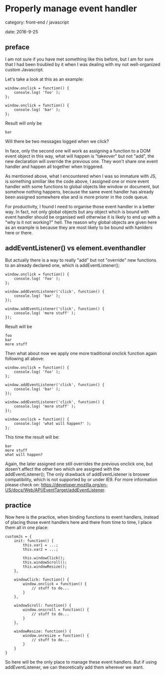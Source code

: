 <h1 id="title">Properly manage event handler</h1>

<div class="meta">
<p>category: front-end / javascript</p>
<p>date: 2016-9-25</p>
</div>

<h2 id="preface">preface</h2>

I am not sure if you have met something like this before, but I am for sure that I had been troubled by it when I was dealing with my not well-organized custom Javascript.

Let's take a look at this as an example:

	window.onclick = function() {
		console.log( 'foo' );
	};

	window.onclick = function() {
		console.log( 'bar' );
	};

Result will only be 

	bar


Will there be two messages logged when we click?

In face, only the second one will work as assigning a function to a DOM event object in this way, what will happen is "takeover" but not "add", the new declaration will override the previous one. They won't share one event handler and happen all together when triggered.

As mentioned above, what I encountered when I was so immature with JS, is something similiar like the code above, I assigned one or more event handler with some functions to global objects like window or document, but somehow nothing happens, because the same event handler has already been assigned somewhere else and is more priorer in the code queue. 

For productivity, I found I need to organise those event handler in a better way. In fact, not only global objects but any object which is bound with event handler should be organised well otherwise it is likely to end up with a "why is it not working?" hell. The reason why global objects are given here as an example is because they are most likely to be bound with hanlders here or there.

<h2 id="addEventListener">addEventListener() vs element.eventhandler</h2>

But actually there is a way to really "add" but not "override" new functions to an already declared one, which is addEventListener();

	window.onclick = function() {
		console.log( 'foo' );
	};

	window.addEventListener('click', function() {
		console.log( 'bar' );
	});

	window.addEventListener('click', function() {
		console.log( 'more stuff' );
	});

Result will be 

	foo
	bar
	more stuff

Then what about now we apply one more traditional onclick function again following all above:

	window.onclick = function() {
		console.log( 'foo' );
	};

	window.addEventListener('click', function() {
		console.log( 'bar' );
	});

	window.addEventListener('click', function() {
		console.log( 'more stuff' );
	});

	window.onclick = function() {
		console.log( 'what will happen?' );
	};

This time the result will be:

	bar
	more stuff
	what will happen?

Again, the later assigned one still overrides the previous onclick one, but dosen't affect the other two which are assigned with the addEventListener(); The only drawback of addEventListener is broswer compatibility, which is not supported by or under IE9. For more information please check on: https://developer.mozilla.org/en-US/docs/Web/API/EventTarget/addEventListener. 

<h2 id="practice">practice</h2>

Now here is the practice, when binding functions to event handlers, instead of placing those event handlers here and there from time to time, I place them all in one place:

	customJs = {
		init: function() {
			this.var1 = ...;
			this.var2 = ...;

			this.windowClick();
			this.windowScroll();
			this.windowResize();
		},

		windowClick: function() {
			window.onclick = function() {
				// stuff to do...
			}
		},

		windowScroll: function() {
			window.onscroll = function() {
				// stuff to do...
			}
		},

		windowResize: function() {
			window.onresize = function() {
				// stuff to do...
			}
		}
	}

So here will be the only place to manage these event handlers. But if using addEventListener, we can theoretically add them wherever we want.






